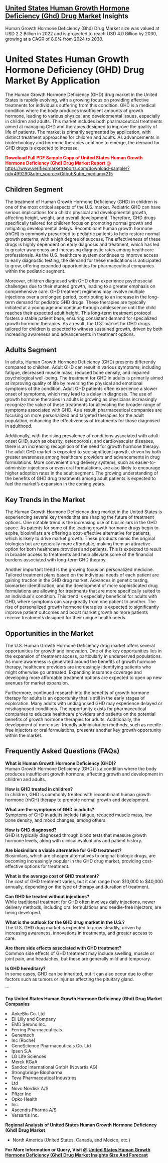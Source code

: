 <h2><a href="https://www.verifiedmarketreports.com/download-sample/?rid=499290&amp;utm_source=Github&amp;utm_medium=215" target="_blank">United States Human Growth Hormone Deficiency (Ghd) Drug Market</a> Insights</h2><p>Human Growth Hormone Deficiency (Ghd) Drug Market size was valued at USD 2.2 Billion in 2022 and is projected to reach USD 4.0 Billion by 2030, growing at a CAGR of 8.0% from 2024 to 2030.</p><p><h1>United States Human Growth Hormone Deficiency (GHD) Drug Market By Application</h1><p>The Human Growth Hormone Deficiency (GHD) drug market in the United States is rapidly evolving, with a growing focus on providing effective treatments for individuals suffering from this condition. GHD is a medical condition where the body produces insufficient amounts of growth hormone, leading to various physical and developmental issues, especially in children and adults. This market includes both pharmaceutical treatments aimed at managing GHD and therapies designed to improve the quality of life of patients. The market is primarily segmented by application, with distinct treatment approaches for children and adults. As advancements in biotechnology and hormone therapies continue to emerge, the demand for GHD drugs is expected to increase. <p><span class=""><span style="color: #ff0000;"><strong>Download Full PDF Sample Copy of United States Human Growth Hormone Deficiency (Ghd) Drug Market Report</strong> @ </span><a href="https://www.verifiedmarketreports.com/download-sample/?rid=499290&amp;utm_source=Github&amp;utm_medium=215" target="_blank">https://www.verifiedmarketreports.com/download-sample/?rid=499290&amp;utm_source=Github&amp;utm_medium=215</a></span></p></p><h2>Children Segment</h2><p>The treatment of Human Growth Hormone Deficiency (GHD) in children is one of the most critical aspects of the U.S. market. Pediatric GHD can have serious implications for a child’s physical and developmental growth, affecting height, weight, and overall development. Therefore, GHD drugs specifically tailored for children focus on promoting normal growth and mitigating developmental delays. Recombinant human growth hormone (rhGH) is commonly prescribed to pediatric patients to help restore normal growth patterns, with a high degree of success. The effectiveness of these drugs is highly dependent on early diagnosis and treatment, which has led to greater awareness and increasing diagnostic rates among healthcare professionals. As the U.S. healthcare system continues to improve access to early diagnostic testing, the demand for these medications is anticipated to grow, offering expanded opportunities for pharmaceutical companies within the pediatric segment.</p><p>Moreover, children diagnosed with GHD often experience psychosocial challenges due to their stunted growth, leading to a greater emphasis on comprehensive care. GHD treatment regimens may involve multiple injections over a prolonged period, contributing to an increase in the long-term demand for pediatric GHD drugs. These therapies are typically initiated at a young age and continue through adolescence until the child reaches their expected adult height. This long-term treatment protocol fosters a stable patient base, ensuring consistent demand for specialized growth hormone therapies. As a result, the U.S. market for GHD drugs tailored for children is expected to witness sustained growth, driven by both increasing awareness and advancements in treatment options.</p><h2>Adults Segment</h2><p>In adults, Human Growth Hormone Deficiency (GHD) presents differently compared to children. Adult GHD can result in various symptoms, including fatigue, decreased muscle mass, reduced bone density, and impaired psychological well-being. The treatment for GHD in adults is primarily aimed at improving quality of life by reversing the physical and emotional symptoms of the condition. Adult GHD patients often experience a slower onset of symptoms, which may lead to a delay in diagnosis. The use of growth hormone therapies in adults is growing as physicians increasingly recognize the value of these treatments for alleviating the broader range of symptoms associated with GHD. As a result, pharmaceutical companies are focusing on more personalized and targeted therapies for the adult population, enhancing the effectiveness of treatments for those diagnosed in adulthood.</p><p>Additionally, with the rising prevalence of conditions associated with adult-onset GHD, such as obesity, osteoporosis, and cardiovascular diseases, there is an increasing recognition of the need for growth hormone therapy. The adult GHD market is expected to see significant growth, driven by both greater awareness among healthcare providers and advancements in drug formulations. More convenient drug delivery systems, such as easier-to-administer injections or even oral formulations, are also likely to encourage higher adoption rates in the adult segment. The growing understanding of the benefits of GHD drug treatments among adult patients is expected to fuel the market’s expansion in the coming years.</p><h2>Key Trends in the Market</h2><p>The Human Growth Hormone Deficiency drug market in the United States is experiencing several key trends that are shaping the future of treatment options. One notable trend is the increasing use of biosimilars in the GHD space. As patents for some of the leading growth hormone drugs begin to expire, biosimilars are offering a cost-effective alternative for patients, which is likely to drive market growth. These products mimic the original biologics but are generally more affordable, making them an attractive option for both healthcare providers and patients. This is expected to result in broader access to treatments and help alleviate some of the financial burdens associated with long-term GHD therapy.</p><p>Another important trend is the growing focus on personalized medicine. Tailored treatment plans based on the individual needs of each patient are gaining traction in the GHD drug market. Advances in genetic testing, biomarker identification, and the development of more sophisticated drug formulations are allowing for treatments that are more specifically suited to an individual’s condition. This trend is especially beneficial for adults with GHD, where symptoms can vary greatly from one patient to another. The rise of personalized growth hormone therapies is expected to significantly improve patient outcomes and boost market growth as more patients receive treatments designed for their unique health needs.</p><h2>Opportunities in the Market</h2><p>The U.S. Human Growth Hormone Deficiency drug market offers several opportunities for growth and innovation. One of the key opportunities lies in the expansion of treatment access, particularly in underserved populations. As more awareness is generated around the benefits of growth hormone therapy, healthcare providers are increasingly identifying patients who might otherwise go untreated. Expanding insurance coverage and developing more affordable treatment options are expected to open up new avenues for market expansion.</p><p>Furthermore, continued research into the benefits of growth hormone therapy for adults is an opportunity that is still in the early stages of exploration. Many adults with undiagnosed GHD may experience delayed or misdiagnosed conditions. The opportunity exists for pharmaceutical companies to educate healthcare providers and patients on the potential benefits of growth hormone therapies for adults. Additionally, the development of more user-friendly administration methods, such as needle-free injectors or oral formulations, presents another key growth opportunity within the market.</p><h2>Frequently Asked Questions (FAQs)</h2><p><strong>What is Human Growth Hormone Deficiency (GHD)?</strong><br>Human Growth Hormone Deficiency (GHD) is a condition where the body produces insufficient growth hormone, affecting growth and development in children and adults.</p><p><strong>How is GHD treated in children?</strong><br>In children, GHD is commonly treated with recombinant human growth hormone (rhGH) therapy to promote normal growth and development.</p><p><strong>What are the symptoms of GHD in adults?</strong><br>Symptoms of GHD in adults include fatigue, reduced muscle mass, low bone density, and mood changes, among others.</p><p><strong>How is GHD diagnosed?</strong><br>GHD is typically diagnosed through blood tests that measure growth hormone levels, along with clinical evaluations and patient history.</p><p><strong>Are biosimilars a viable alternative for GHD treatment?</strong><br>Biosimilars, which are cheaper alternatives to original biologic drugs, are becoming increasingly popular in the GHD drug market, providing cost-effective options for treatment.</p><p><strong>What is the average cost of GHD treatment?</strong><br>The cost of GHD treatment varies, but it can range from $10,000 to $40,000 annually, depending on the type of therapy and duration of treatment.</p><p><strong>Can GHD be treated without injections?</strong><br>While traditional treatment for GHD often involves daily injections, newer delivery methods, including oral formulations and needle-free injectors, are being developed.</p><p><strong>What is the outlook for the GHD drug market in the U.S.?</strong><br>The U.S. GHD drug market is expected to grow steadily, driven by increasing awareness, innovations in treatments, and greater access to care.</p><p><strong>Are there side effects associated with GHD treatment?</strong><br>Common side effects of GHD treatment may include swelling, muscle or joint pain, and headaches, but these are generally mild and temporary.</p><p><strong>Is GHD hereditary?</strong><br>In some cases, GHD can be inherited, but it can also occur due to other factors such as tumors or injuries affecting the pituitary gland.</p>```</p><p><strong>Top United States Human Growth Hormone Deficiency (Ghd) Drug Market Companies</strong></p><div data-test-id=""><p><li>AnkeBio Co. Ltd</li><li> Eli Lilly and Company</li><li> EMD Serono Inc.</li><li> Ferring Pharmaceuticals</li><li> Genentech</li><li> Inc (Roche)</li><li> GeneScience Pharmaceuticals Co. Ltd</li><li> Ipsen S.A.</li><li> LG Life Sciences</li><li> Merck KGaA</li><li> Sandoz International GmbH (Novartis AG)</li><li> Strongbridge Biopharma</li><li> Teva Pharmaceutical Industries</li><li> Ltd</li><li> Novo Nordisk A/S</li><li> Pfizer Inc</li><li> Opko Health</li><li> Inc.</li><li> Ascendis Pharma A/S</li><li> Versartis Inc.</li></p><div><strong>Regional Analysis of&nbsp;United States Human Growth Hormone Deficiency (Ghd) Drug Market</strong></div><ul><li dir="ltr"><p dir="ltr">North America&nbsp;(United States, Canada, and Mexico, etc.)</p></li></ul><p><strong>For More Information or Query, Visit @&nbsp;</strong><strong><a href="https://www.verifiedmarketreports.com/product/human-growth-hormone-deficiency-ghd-drug-market/?utm_source=Github&amp;utm_medium=215" target="_blank">United States Human Growth Hormone Deficiency (Ghd) Drug Market Insights Size And Forecast</a></strong></p></div>
